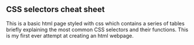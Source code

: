 ## CSS selectors cheat sheet

This is a basic html page styled with css which contains a series of tables briefly explaining the most common CSS selectors and their functions.
This is my first ever attempt at creating an html webpage.
